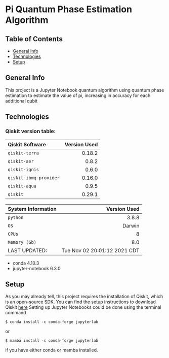 # Pi Quantum Phase Estimation Algorithm
## Table of Contents
* [General info](#general-info)
* [Technologies](#technologies)
* [Setup](#setup)
## General Info
This project is a Jupyter Notebook quantum algorithm using quantum phase estimation to estimate the value of pi, increasing in accuracy for each additional qubit

## Technologies
### Qiskit version table:
| Qiskit Software         | Version Used  |
| :-------------          | -------------:|
| `qiskit-terra`          |       0.18.2 |
| `qiskit-aer`            |        0.8.2 |
| `qiskit-ignis`          |        0.6.0 |
| `qiskit-ibmq-provider`  |       0.16.0 |
| `qiskit-aqua`           |        0.9.5 |
| `qiskit`                |       0.29.1 |

| System Information      | Version Used  |
| :-------------          | -------------:|
| `python`                |        3.8.8 | 
| `OS`                    |       Darwin | 
| `CPUs`                  |            8 | 
| `Memory (Gb)`           |          8.0 |
| LAST UPDATED:           |   Tue Nov 02 20:01:12 2021 CDT |
* conda 4.10.3
* jupyter-notebook 6.3.0

## Setup
As you may already tell, this project requires the installation of Qiskit, which is an open-source SDK. You can find the setup instructions to download Qiskit [here](https://qiskit.org/documentation/getting_started.html)
Setting up Jupyter Notebooks could be done using the terminal command
```
$ conda install -c conda-forge jupyterlab
```
or
```
$ mamba install -c conda-forge jupyterlab
```
if you have either conda or mamba installed.

